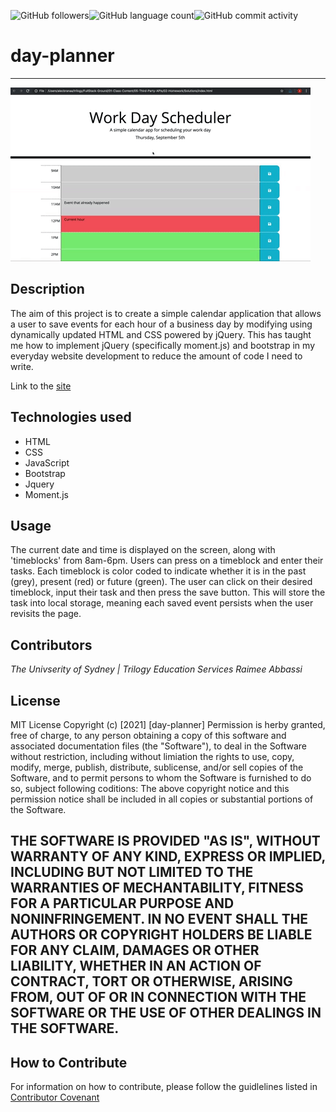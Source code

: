 <img alt="GitHub followers" src="https://img.shields.io/github/followers/Raimeeab?style=social"><img alt="GitHub language count" src="https://img.shields.io/github/languages/count/Raimeeab/day-planner?style=social"><img alt="GitHub commit activity" src="https://img.shields.io/github/commit-activity/w/Raimeeab/day-planner?style=social">

# day-planner
---
![planner-demo](assets/images/day-plannerdemo.gif)

## Description

The aim of this project is to create a simple calendar application that allows a user to save events for each hour of a business day by modifying using dynamically updated HTML and CSS powered by jQuery. This has taught me how to implement jQuery (specifically moment.js) and bootstrap in my everyday website development to reduce the amount of code I need to write. 

Link to the [site](https://raimeeab.github.io/day-planner/)

## Technologies used

- HTML
- CSS
- JavaScript
- Bootstrap 
- Jquery
- Moment.js 

## Usage

The current date and time is displayed on the screen, along with 'timeblocks' from 8am-6pm. Users can press on a timeblock and enter their tasks. Each timeblock is color coded to indicate whether it is in the past (grey), present (red) or future (green). The user can click on their desired timeblock, input their task and then press the save button. This will store the task into local storage, meaning each saved event persists when the user revisits the page.

## Contributors
*The Univserity of Sydney | Trilogy Education Services*
*Raimee Abbassi*

## License
MIT License
Copyright (c) [2021] [day-planner]
Permission is herby granted, free of charge, to any person obtaining a copy of this software and associated documentation files (the "Software"), to deal in the Software without restriction, including without limiation the rights to use, copy, modify, merge, publish, distribute, sublicense, and/or sell copies of the Software, and to permit persons to whom the Software is furnished to do so, subject following coditions: 
The above copyright notice and this permission notice shall be included in all copies or substantial portions of the Software. 

THE SOFTWARE IS PROVIDED "AS IS", WITHOUT WARRANTY OF ANY KIND, EXPRESS OR IMPLIED, INCLUDING BUT NOT LIMITED TO THE WARRANTIES OF MECHANTABILITY, FITNESS FOR A PARTICULAR PURPOSE AND NONINFRINGEMENT. IN NO EVENT SHALL THE AUTHORS OR COPYRIGHT HOLDERS BE LIABLE FOR ANY CLAIM, DAMAGES OR OTHER LIABILITY, WHETHER IN AN ACTION OF CONTRACT, TORT OR OTHERWISE, ARISING FROM, OUT OF OR IN CONNECTION WITH THE SOFTWARE OR THE USE OF OTHER DEALINGS IN THE SOFTWARE.  
---

## How to Contribute
For information on how to contribute, please follow the guidlelines listed in [Contributor Covenant](https://www.contributor-covenant.org/) 
